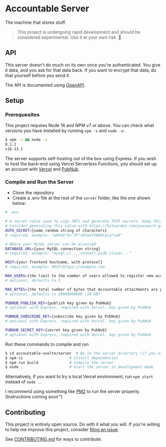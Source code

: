 # Accountable Server

The machine that stores stuff.

> This project is undergoing rapid development and should be considered experimental. Use it at your own risk. 🤙

## API

This server doesn't do much on its own once you're authenticated. You give it data, and you ask for that data back. If you want to encrypt that data, do that yourself before you send it.

The API is documented using [OpenAPI](https://petstore.swagger.io/?url=https://raw.githubusercontent.com/AverageHelper/accountable-svelte/main/server/openapi.yaml).

## Setup

### Prerequesites

This project requires Node 16 and NPM v7 or above. You can check what versions you have installed by running `npm -v` and `node -v`:

```sh
$ npm -v && node -v
8.1.2
v16.13.1
```

The server supports self-hosting out of the box using Express. If you wish to host the back-end using Vercel Serverless Functions, you should set up an account with [Vercel](https://vercel.com) and [PubNub](https://www.pubnub.com).

### Compile and Run the Server

- Clone the repository
- Create a .env file at the root of the `server` folder, like the one shown below:

```sh
# .env

# A secret value used to sign JWTs and generate TOTP secrets. Keep this safe.
# Consider generating this value with https://bitwarden.com/password-generator/
AUTH_SECRET={some random string of characters}
# required, example: "wAheb^8v^YV^s6YaeYVW&8tyLa*ce4"

# Where your MySQL server can be accessed
DATABASE_URL={your MySQL connection string}
# required, example: "mysql://....connect.psdb.cloud/..."

HOST={your frontend hostname, with protocol}
# required, example: HOST=https://example.com

MAX_USERS={the limit to the number of users allowed to register new accounts}
# optional, defaults to 5

MAX_BYTES={the total number of bytes that Accountable attachments are permitted to occupy on the system}
# optional, defaults to 20000000000 (20 GB)

PUBNUB_PUBLISH_KEY={publish key given by PubNub}
# optional with Express, required with Vercel, key given by PubNub

PUBNUB_SUBSCRIBE_KEY={subscribe key given by PubNub}
# optional with Express, required with Vercel, key given by PubNub

PUBNUB_SECRET_KEY={secret key given by PubNub}
# optional with Express, required with Vercel, key given by PubNub
```

Run these commands to compile and run

```sh
$ cd accountable-svelte/server  # Be in the server directory (if you aren't already)
$ npm ci                     # Install dependencies
$ npm run build              # Compile the server
$ node .                     # Start the server in development mode
```

Alternatively, if you want to try a local Vercel environment, run `npm start` instead of `node .`.

I recommend using something like [PM2](https://pm2.keymetrics.io) to run the server properly. (Instructions coming soon™)

## Contributing

This project is entirely open source. Do with it what you will. If you're willing to help me improve this project, consider [filing an issue](https://github.com/AverageHelper/accountable-svelte/issues/new/choose).

See [CONTRIBUTING.md](/CONTRIBUTING.md) for ways to contribute.

